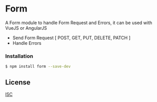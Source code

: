 # Form

A Form module to handle Form Request and Errors, it can be used with VueJS or AngularJS

  - Send Form Request [ POST, GET, PUT, DELETE, PATCH ]
  - Handle Errors 

### Installation

```sh
$ npm install form --save-dev
```

License
----

[ISC](https://github.com/yogeshkoli/form/blob/master/LICENSE)